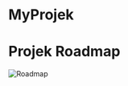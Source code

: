 # MyProjek

# Projek Roadmap
![Roadmap](https://user-images.githubusercontent.com/83648289/120090021-90144700-c129-11eb-8a5e-5ebe304ec848.JPG)
